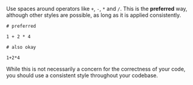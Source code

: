 Use spaces around operators like `+`, `-`, `*` and `/`. This is the
**preferred** way, although other styles are possible, as long as it is
applied consistently.

    # preferred

    1 + 2 * 4

    # also okay

    1+2*4

While this is not necessarily a concern for the correctness of your code,
you should use a consistent style throughout your codebase.
